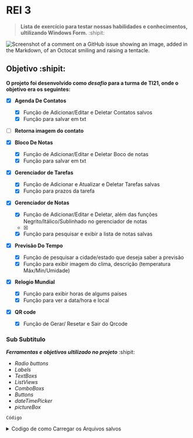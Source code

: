# REI 3 
> **Lista de exercício para testar nossas habilidades e conhecimentos, ultilizando Windows Form.** :shipit:

![Screenshot of a comment on a GitHub issue showing an image, added in the Markdown, of an Octocat smiling and raising a tentacle.](https://myoctocat.com/assets/images/base-octocat.svg)




## Objetivo :shipit:

**O projeto foi desenvolvido como _desafio_ para a turma de TI21, onde o objetivo era os seguintes:**

- [x] **Agenda De Contatos**
  - [x] Função de Adicionar/Editar e Deletar Contatos salvos
  - [x] Função para salvar em txt   
- [ ] **Retorna imagem do contato**

- [x] **Bloco De Notas**
  - [x] Função de Adicionar/Editar e Deletar Boco de notas
  - [x] Função para salvar em txt

- [x] **Gerenciador de Tarefas**
  - [x] Função de Adicionar e Atualizar e Deletar Tarefas salvas
  - [x] Função para prazos da tarefa      

- [x] **Gerenciador de Notas**
  - [x] Função de Adicionar/Editar e Deletar, além das funções Negrito/Itálico/Sublinhado no gerenciador de notas
  - [x] 
  - [x] Função para pesquisar e exibir a lista de notas salvas
     
- [x] **Previsão Do Tempo**
  - [x] Função de pesquisar a cidade/estado que deseja saber a previsão
  - [x] Função para exibir imagem do clima, descrição (temperatura Máx/Min/Umidade)

- [x] **Relogio Mundial**
  - [x] Função para exibir horas de algums países 
  - [x] Função para ver a data/hora e local 
     
- [x] **QR code**
  - [x] Função de Gerar/ Resetar e Sair do Qrcode

          
### Sub Subtitulo

   ***Ferramentas e objetivos ultilizado no projeto*** :shipit:
-  *Radio buttons*
-  *Labels*
-  *TextBoxs*
-  *ListViews*
-  *ComboBoxs*
-  *Buttons*
-  *dateTimePicker*
-  *pictureBox*

  
` Código `
<details>
  
  <summary>Codigo de como Carregar os Arquivos salvos</summary>
  
    if (File.Exists("nomes.txt"))
    {
        string[] nomes = File.ReadAllLines("nomes.txt");
        string[] numeros = File.ReadAllLines("numeros.txt");

        for (int i = 0; i < nomes.Length; i++)
        {
            ListViewItem item = new ListViewItem(nomes[i]);
            item.SubItems.Add(numeros[i]);
            listViewContatos.Items.Add(item);
        }
    }
  
<details>
  <summary>Imagems dos Programas</summary>
 https://github.com/Arrowaaa/Rei-3/commit/d71e473e01b8268dee46424c11e7461ab172eb9a

   
<details>
<summary>Links dos APIs ultilizados no exercício de previsão de tempo </summary>
https://openweathermap.org/api



